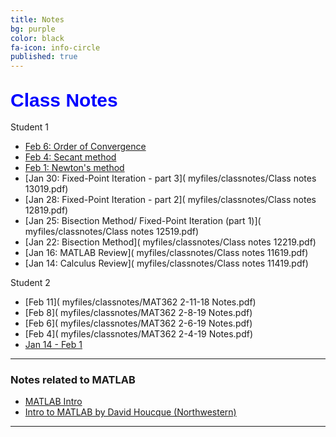 ```yaml
---
title: Notes
bg: purple
color: black
fa-icon: info-circle
published: true
---
```


## **<span style="color:blue;font-family:'Titillium Web', sans-serif; font-size:30px;font-weight:Regular;"> Class Notes </span>**

Student 1 
- [Feb 6: Order of Convergence]( myfiles/classnotes/ClassNotes020619.pdf)
- [Feb 4: Secant method]( myfiles/classnotes/ClassNotes020419.pdf)
- [Feb 1: Newton's method]( myfiles/classnotes/ClassNotes020119.pdf)
- [Jan 30: Fixed-Point Iteration - part 3]( myfiles/classnotes/Class notes 13019.pdf)
- [Jan 28: Fixed-Point Iteration - part 2]( myfiles/classnotes/Class notes 12819.pdf)
- [Jan 25: Bisection Method/ Fixed-Point Iteration (part 1)]( myfiles/classnotes/Class notes 12519.pdf)
- [Jan 22: Bisection Method]( myfiles/classnotes/Class notes 12219.pdf)
- [Jan 16: MATLAB Review]( myfiles/classnotes/Class notes 11619.pdf)
- [Jan 14: Calculus Review]( myfiles/classnotes/Class notes 11419.pdf)

Student 2
- [Feb 11]( myfiles/classnotes/MAT362 2-11-18 Notes.pdf)
- [Feb 8]( myfiles/classnotes/MAT362 2-8-19 Notes.pdf)
- [Feb 6]( myfiles/classnotes/MAT362 2-6-19 Notes.pdf)
- [Feb 4]( myfiles/classnotes/MAT362 2-4-19 Notes.pdf)
- [Jan 14 - Feb 1]( myfiles/classnotes/MAT_362_1_14_2_1.pdf)


-------------

### Notes related to MATLAB

- [MATLAB Intro]( myfiles/MATLAB_intro_final_version.pdf)
- [Intro to MATLAB by David Houcque
(Northwestern)]( myfiles/matlab.pdf)


----------------


